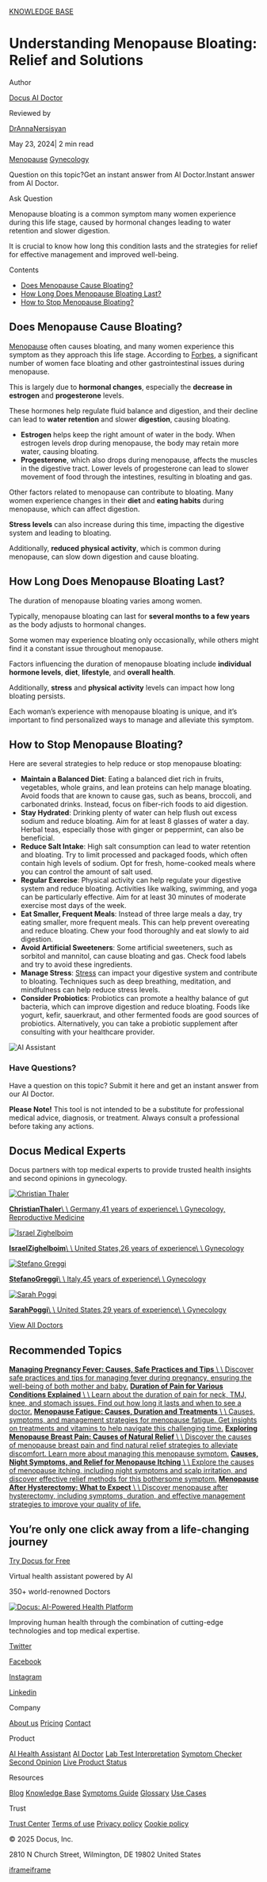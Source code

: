 [KNOWLEDGE BASE](https://docus.ai/knowledge-base)

# Understanding Menopause Bloating: Relief and Solutions

Author

[Docus AI Doctor](https://docus.ai/ai-doctor)

Reviewed by

[DrAnnaNersisyan](https://docus.ai/author/dr-anna-nersisyan)

May 23, 2024\| 2 min read

[Menopause](https://docus.ai/tags/menopause) [Gynecology](https://docus.ai/tags/gynecology)

Question on this topic?Get an instant answer from AI Doctor.Instant answer from AI Doctor.

Ask Question

Menopause bloating is a common symptom many women experience during this life stage, caused by hormonal changes leading to water retention and slower digestion.

It is crucial to know how long this condition lasts and the strategies for relief for effective management and improved well-being.

Contents

- [Does Menopause Cause Bloating?](https://docus.ai/knowledge-base/understanding-menopause-bloating#does-menopause-cause-bloating)
- [How Long Does Menopause Bloating Last?](https://docus.ai/knowledge-base/understanding-menopause-bloating#how-long-does-menopause-bloating-last)
- [How to Stop Menopause Bloating?](https://docus.ai/knowledge-base/understanding-menopause-bloating#how-to-stop-menopause-bloating)

## Does Menopause Cause Bloating?

[Menopause](https://docus.ai/symptoms-guide/about-menopause) often causes bloating, and many women experience this symptom as they approach this life stage. According to [Forbes](https://www.forbes.com/health/womens-health/menopause/menopause-belly-bloating/), a significant number of women face bloating and other gastrointestinal issues during menopause.

This is largely due to **hormonal changes**, especially the **decrease in estrogen** and **progesterone** levels.

These hormones help regulate fluid balance and digestion, and their decline can lead to **water retention** and slower **digestion**, causing bloating.

- **Estrogen** helps keep the right amount of water in the body. When estrogen levels drop during menopause, the body may retain more water, causing bloating.
- **Progesterone**, which also drops during menopause, affects the muscles in the digestive tract. Lower levels of progesterone can lead to slower movement of food through the intestines, resulting in bloating and gas.

Other factors related to menopause can contribute to bloating. Many women experience changes in their **diet** and **eating habits** during menopause, which can affect digestion.

**Stress levels** can also increase during this time, impacting the digestive system and leading to bloating.

Additionally, **reduced physical activity**, which is common during menopause, can slow down digestion and cause bloating.

## How Long Does Menopause Bloating Last?

The duration of menopause bloating varies among women.

Typically, menopause bloating can last for **several months to a few years** as the body adjusts to hormonal changes.

Some women may experience bloating only occasionally, while others might find it a constant issue throughout menopause.

Factors influencing the duration of menopause bloating include **individual hormone levels**, **diet**, **lifestyle**, and **overall health**.

Additionally, **stress** and **physical activity** levels can impact how long bloating persists.

Each woman’s experience with menopause bloating is unique, and it’s important to find personalized ways to manage and alleviate this symptom.

## How to Stop Menopause Bloating?

Here are several strategies to help reduce or stop menopause bloating:

- **Maintain a Balanced Diet**: Eating a balanced diet rich in fruits, vegetables, whole grains, and lean proteins can help manage bloating. Avoid foods that are known to cause gas, such as beans, broccoli, and carbonated drinks. Instead, focus on fiber-rich foods to aid digestion.
- **Stay Hydrated**: Drinking plenty of water can help flush out excess sodium and reduce bloating. Aim for at least 8 glasses of water a day. Herbal teas, especially those with ginger or peppermint, can also be beneficial.
- **Reduce Salt Intake**: High salt consumption can lead to water retention and bloating. Try to limit processed and packaged foods, which often contain high levels of sodium. Opt for fresh, home-cooked meals where you can control the amount of salt used.
- **Regular Exercise**: Physical activity can help regulate your digestive system and reduce bloating. Activities like walking, swimming, and yoga can be particularly effective. Aim for at least 30 minutes of moderate exercise most days of the week.
- **Eat Smaller, Frequent Meals**: Instead of three large meals a day, try eating smaller, more frequent meals. This can help prevent overeating and reduce bloating. Chew your food thoroughly and eat slowly to aid digestion.
- **Avoid Artificial Sweeteners**: Some artificial sweeteners, such as sorbitol and mannitol, can cause bloating and gas. Check food labels and try to avoid these ingredients.
- **Manage Stress**: [Stress](https://docus.ai/knowledge-base/acid-reflux-and-anxiety) can impact your digestive system and contribute to bloating. Techniques such as deep breathing, meditation, and mindfulness can help reduce stress levels.
- **Consider Probiotics**: Probiotics can promote a healthy balance of gut bacteria, which can improve digestion and reduce bloating. Foods like yogurt, kefir, sauerkraut, and other fermented foods are good sources of probiotics. Alternatively, you can take a probiotic supplement after consulting with your healthcare provider.

![AI Assistant](https://docus.ai/images/small-assistant.png)

### Have Questions?

Have a question on this topic? Submit it here and get an instant answer from our AI Doctor.

**Please Note!** This tool is not intended to be a substitute for professional medical advice, diagnosis, or treatment. Always consult a professional before taking any actions.

## Docus Medical Experts

Docus partners with top medical experts to provide trusted health insights and second opinions in gynecology.

[![Christian Thaler](https://docus.ai/_next/image?url=https%3A%2F%2Fdocus-live-cms-storage-us.s3.amazonaws.com%2Fnetwork_doctors%2Fprofile_pictures%2F6a1348b8aa2b0f6103484b9814cfc261.png&w=3840&q=100)](https://docus.ai/doctors/christian-thaler-271)

[**ChristianThaler**\\
\\
Germany,41 years of experience\\
\\
Gynecology, Reproductive Medicine](https://docus.ai/doctors/christian-thaler-271)

[![Israel Zighelboim](https://docus.ai/_next/image?url=https%3A%2F%2Fdocus-live-cms-storage-us.s3.amazonaws.com%2Fnetwork_doctors%2Fprofile_pictures%2F855539cf2ef975139ff98ed982f501df.png&w=3840&q=100)](https://docus.ai/doctors/israel-zighelboim-308)

[**IsraelZighelboim**\\
\\
United States,26 years of experience\\
\\
Gynecology](https://docus.ai/doctors/israel-zighelboim-308)

[![Stefano Greggi](https://docus.ai/_next/image?url=https%3A%2F%2Fdocus-live-cms-storage-us.s3.amazonaws.com%2Fnetwork_doctors%2Fprofile_pictures%2Fd645234a5fbc69b58c047878d2135f09.png&w=3840&q=100)](https://docus.ai/doctors/stefano-greggi-297)

[**StefanoGreggi**\\
\\
Italy,45 years of experience\\
\\
Gynecology](https://docus.ai/doctors/stefano-greggi-297)

[![Sarah Poggi](https://docus.ai/_next/image?url=https%3A%2F%2Fdocus-live-cms-storage-us.s3.amazonaws.com%2Fnetwork_doctors%2Fprofile_pictures%2Fa43757d2925c4575e20e59a8d46a1e62.png&w=3840&q=100)](https://docus.ai/doctors/sarah-poggi-443)

[**SarahPoggi**\\
\\
United States,29 years of experience\\
\\
Gynecology](https://docus.ai/doctors/sarah-poggi-443)

[View All Doctors](https://docus.ai/doctors)

## Recommended Topics

[**Managing Pregnancy Fever: Causes, Safe Practices and Tips** \\
\\
Discover safe practices and tips for managing fever during pregnancy, ensuring the well-being of both mother and baby.](https://docus.ai/knowledge-base/managing-pregnancy-fever) [**Duration of Pain for Various Conditions Explained** \\
\\
Learn about the duration of pain for neck, TMJ, knee, and stomach issues. Find out how long it lasts and when to see a doctor.](https://docus.ai/knowledge-base/duration-of-pain-for-various-conditions) [**Menopause Fatigue: Causes, Duration and Treatments** \\
\\
Causes, symptoms, and management strategies for menopause fatigue. Get insights on treatments and vitamins to help navigate this challenging time.](https://docus.ai/knowledge-base/menopause-fatigue) [**Exploring Menopause Breast Pain: Causes of Natural Relief** \\
\\
Discover the causes of menopause breast pain and find natural relief strategies to alleviate discomfort. Learn more about managing this menopause symptom.](https://docus.ai/knowledge-base/menopause-breast-pain) [**Causes, Night Symptoms, and Relief for Menopause Itching** \\
\\
Explore the causes of menopause itching, including night symptoms and scalp irritation, and discover effective relief methods for this bothersome symptom.](https://docus.ai/knowledge-base/relief-for-menopause-itching) [**Menopause After Hysterectomy: What to Expect** \\
\\
Discover menopause after hysterectomy, including symptoms, duration, and effective management strategies to improve your quality of life.](https://docus.ai/knowledge-base/menopause-after-hysterectomy)

## You’re only one click away from a life-changing journey

[Try Docus for Free](https://my.docus.ai/auth/signup)

Virtual health assistant powered by AI

350+ world-renowned Doctors

[![Docus: AI-Powered Health Platform](https://docus.ai/docus-dark-logo.svg)](https://docus.ai/)

Improving human health through the combination of cutting-edge technologies and top medical expertise.

[Twitter](https://twitter.com/docus_ai)

[Facebook](https://www.facebook.com/docusai)

[Instagram](https://www.instagram.com/docus.ai/)

[Linkedin](https://www.linkedin.com/company/docusai/)

Company

[About us](https://docus.ai/about-us) [Pricing](https://docus.ai/pricing) [Contact](https://docus.ai/contact)

Product

[AI Health Assistant](https://docus.ai/ai-health-assistant) [AI Doctor](https://docus.ai/ai-doctor) [Lab Test Interpretation](https://docus.ai/lab-test-interpretation) [Symptom Checker](https://docus.ai/symptom-checker) [Second Opinion](https://docus.ai/second-opinion) [Live Product Status](https://docus.statuspage.io/)

Resources

[Blog](https://docus.ai/blog) [Knowledge Base](https://docus.ai/knowledge-base) [Symptoms Guide](https://docus.ai/symptoms-guide) [Glossary](https://docus.ai/glossary) [Use Cases](https://docus.ai/use-cases)

Trust

[Trust Center](https://trust.docus.ai/) [Terms of use](https://docus.ai/terms-of-use) [Privacy policy](https://docus.ai/privacy-policy) [Cookie policy](https://docus.ai/cookie-policy)

© 2025 Docus, Inc.

2810 N Church Street, Wilmington, DE 19802 United States

[iframe](https://td.doubleclick.net/td/ga/rul?tid=G-C1NR4HEC74&gacid=356653502.1741381129&gtm=45je5362v874030715z8849365654za200zb849365654&dma=0&gcs=G1--&gcd=13l3l3R3l5l1&npa=0&pscdl=noapi&aip=1&fledge=1&frm=0&tag_exp=102067808~102482433~102539968~102587591~102640600~102717422~102788824~102791783~102825836&z=305425822)[iframe](https://td.doubleclick.net/td/rul/11076298198?random=1741381128800&cv=11&fst=1741381128800&fmt=3&bg=ffffff&guid=ON&async=1&gtm=45je5362v874030715z8849365654za200zb849365654&gcd=13l3l3R3l5l1&dma=0&tag_exp=102067808~102482433~102539968~102587591~102640600~102717422~102788824~102791783~102825836&u_w=1280&u_h=1024&url=https%3A%2F%2Fdocus.ai%2Fknowledge-base%2Funderstanding-menopause-bloating&hn=www.googleadservices.com&frm=0&tiba=Understanding%20Menopause%20Bloating%3A%20Relief%20and%20Solutions&npa=0&pscdl=noapi&auid=963197020.1741381129&uaa=&uab=&uafvl=&uamb=0&uam=&uap=&uapv=&uaw=0&fledge=1&data=event%3Dgtag.config)